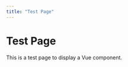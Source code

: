 ```yaml
---
title: "Test Page"
---
```


# Test Page

This is a test page to display a Vue component.

<template>
  <TestComponent />
</template>
